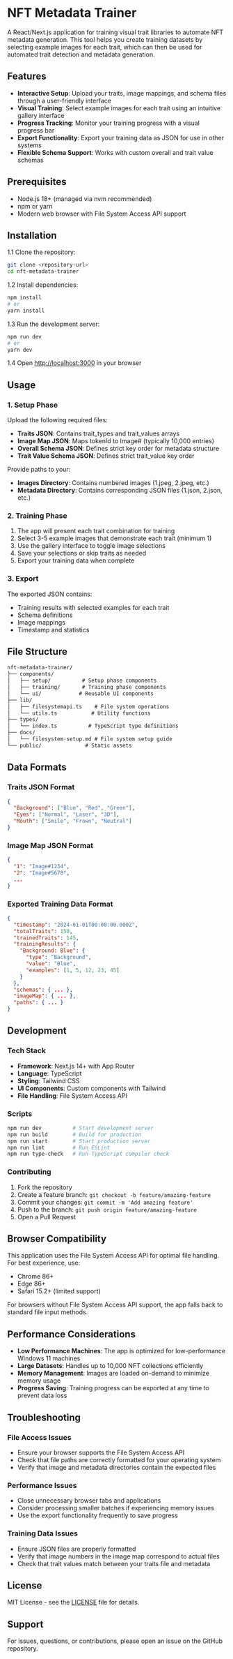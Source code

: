 # NFT Metadata Trainer

A React/Next.js application for training visual trait libraries to automate NFT metadata generation. This tool helps you create training datasets by selecting example images for each trait, which can then be used for automated trait detection and metadata generation.

## Features

- **Interactive Setup**: Upload your traits, image mappings, and schema files through a user-friendly interface
- **Visual Training**: Select example images for each trait using an intuitive gallery interface
- **Progress Tracking**: Monitor your training progress with a visual progress bar
- **Export Functionality**: Export your training data as JSON for use in other systems
- **Flexible Schema Support**: Works with custom overall and trait value schemas

## Prerequisites

- Node.js 18+ (managed via nvm recommended)
- npm or yarn
- Modern web browser with File System Access API support

## Installation

1.1 Clone the repository:

```bash
git clone <repository-url>
cd nft-metadata-trainer
```

1.2 Install dependencies:

```bash
npm install
# or
yarn install
```

1.3 Run the development server:

```bash
npm run dev
# or
yarn dev
```

1.4 Open [http://localhost:3000](http://localhost:3000) in your browser

## Usage

### 1. Setup Phase

Upload the following required files:

- **Traits JSON**: Contains trait_types and trait_values arrays
- **Image Map JSON**: Maps tokenId to Image# (typically 10,000 entries)
- **Overall Schema JSON**: Defines strict key order for metadata structure
- **Trait Value Schema JSON**: Defines strict trait_value key order

Provide paths to your:

- **Images Directory**: Contains numbered images (1.jpeg, 2.jpeg, etc.)
- **Metadata Directory**: Contains corresponding JSON files (1.json, 2.json, etc.)

### 2. Training Phase

1. The app will present each trait combination for training
2. Select 3-5 example images that demonstrate each trait (minimum 1)
3. Use the gallery interface to toggle image selections
4. Save your selections or skip traits as needed
5. Export your training data when complete

### 3. Export

The exported JSON contains:

- Training results with selected examples for each trait
- Schema definitions
- Image mappings
- Timestamp and statistics

## File Structure

```md
nft-metadata-trainer/
├── components/
│   ├── setup/          # Setup phase components
│   ├── training/       # Training phase components
│   └── ui/            # Reusable UI components
├── lib/
│   ├── filesystemapi.ts    # File system operations
│   └── utils.ts           # Utility functions
├── types/
│   └── index.ts          # TypeScript type definitions
├── docs/
│   └── filesystem-setup.md # File system setup guide
└── public/              # Static assets
```

## Data Formats

### Traits JSON Format

```json
{
  "Background": ["Blue", "Red", "Green"],
  "Eyes": ["Normal", "Laser", "3D"],
  "Mouth": ["Smile", "Frown", "Neutral"]
}
```

### Image Map JSON Format

```json
{
  "1": "Image#1234",
  "2": "Image#5678",
  ...
}
```

### Exported Training Data Format

```json
{
  "timestamp": "2024-01-01T00:00:00.000Z",
  "totalTraits": 150,
  "trainedTraits": 145,
  "trainingResults": {
    "Background: Blue": {
      "type": "Background",
      "value": "Blue",
      "examples": [1, 5, 12, 23, 45]
    }
  },
  "schemas": { ... },
  "imageMap": { ... },
  "paths": { ... }
}
```

## Development

### Tech Stack

- **Framework**: Next.js 14+ with App Router
- **Language**: TypeScript
- **Styling**: Tailwind CSS
- **UI Components**: Custom components with Tailwind
- **File Handling**: File System Access API

### Scripts

```bash
npm run dev          # Start development server
npm run build        # Build for production
npm run start        # Start production server
npm run lint         # Run ESLint
npm run type-check   # Run TypeScript compiler check
```

### Contributing

1. Fork the repository
2. Create a feature branch: `git checkout -b feature/amazing-feature`
3. Commit your changes: `git commit -m 'Add amazing feature'`
4. Push to the branch: `git push origin feature/amazing-feature`
5. Open a Pull Request

## Browser Compatibility

This application uses the File System Access API for optimal file handling. For best experience, use:

- Chrome 86+
- Edge 86+
- Safari 15.2+ (limited support)

For browsers without File System Access API support, the app falls back to standard file input methods.

## Performance Considerations

- **Low Performance Machines**: The app is optimized for low-performance Windows 11 machines
- **Large Datasets**: Handles up to 10,000 NFT collections efficiently
- **Memory Management**: Images are loaded on-demand to minimize memory usage
- **Progress Saving**: Training progress can be exported at any time to prevent data loss

## Troubleshooting

### File Access Issues

- Ensure your browser supports the File System Access API
- Check that file paths are correctly formatted for your operating system
- Verify that image and metadata directories contain the expected files

### Performance Issues

- Close unnecessary browser tabs and applications
- Consider processing smaller batches if experiencing memory issues
- Use the export functionality frequently to save progress

### Training Data Issues

- Ensure JSON files are properly formatted
- Verify that image numbers in the image map correspond to actual files
- Check that trait values match between your traits file and metadata

## License

MIT License - see the [LICENSE](LICENSE) file for details.

## Support

For issues, questions, or contributions, please open an issue on the GitHub repository.
